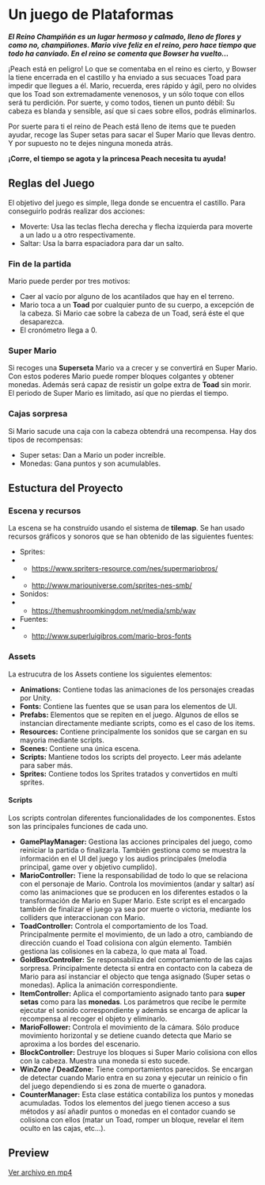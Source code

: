 # Un juego de Plataformas
***El Reino Champiñón es un lugar hermoso y calmado, lleno de flores y como no, champiñones. Mario vive feliz en el reino, pero hace tiempo que todo ha canviado. En el reino se comenta que Bowser ha vuelto...***

¡Peach está en peligro! Lo que se comentaba en el reino es cierto, y Bowser la tiene encerrada en el castillo y ha enviado a sus secuaces Toad para impedir que llegues a él. Mario, recuerda, eres rápido y ágil, pero no olvides que los Toad son extremadamente venenosos, y un sólo toque con ellos será tu perdición. Por suerte, y como todos, tienen un punto débil:
Su cabeza es blanda y sensible, así que si caes sobre ellos, podrás eliminarlos.

Por suerte para ti el reino de Peach está lleno de items que te pueden ayudar, recoge las Super setas para sacar el Super Mario que llevas dentro. Y por supuesto no te dejes ninguna moneda atrás.

**¡Corre, el tiempo se agota y la princesa Peach necesita tu ayuda!**

## Reglas del Juego
El objetivo del juego es simple, llega donde se encuentra el castillo. Para conseguirlo podrás realizar dos acciones:
- Moverte: Usa las teclas flecha derecha y flecha izquierda para moverte a un lado u a otro respectivamente.
- Saltar: Usa la barra espaciadora para dar un salto.
### Fin de la partida
Mario puede perder por tres motivos:
- Caer al vacío por alguno de los acantilados que hay en el terreno.
- Mario toca a un **Toad** por cualquier punto de su cuerpo, a excepción de la cabeza. Si Mario cae sobre la cabeza de un Toad, será éste el que desaparezca.
- El cronómetro llega a 0.
### Super Mario
Si recoges una **Superseta** Mario va a crecer y se convertirá en Super Mario. Con estos poderes Mario puede romper bloques colgantes y obtener monedas. Además será capaz de resistir un golpe extra de **Toad** sin morir. El periodo de Super Mario es limitado, así que no pierdas el tiempo.
### Cajas sorpresa
Si Mario sacude una caja con la cabeza obtendrá una recompensa. Hay dos tipos de recompensas:
- Super setas: Dan a Mario un poder increíble.
- Monedas: Gana puntos y son acumulables.
## Estuctura del Proyecto
### Escena y recursos
La escena se ha construído usando el sistema de **tilemap**.
Se han usado recursos gráficos y sonoros que se han obtenido de las siguientes fuentes:
- Sprites: 
- - https://www.spriters-resource.com/nes/supermariobros/
- - http://www.mariouniverse.com/sprites-nes-smb/
- Sonidos:
- - https://themushroomkingdom.net/media/smb/wav
- Fuentes:
- - http://www.superluigibros.com/mario-bros-fonts
### Assets
La estrucutra de los Assets contiene los siguientes elementos:
- **Animations:** Contiene todas las animaciones de los personajes creadas por Unity.
- **Fonts:** Contiene las fuentes que se usan para los elementos de UI.
- **Prefabs:** Elementos que se repiten en el juego. Algunos de ellos se instancian directamente mediante scripts, como es el caso de los items.
- **Resources:** Contiene principalmente los sonidos que se cargan en su mayoria mediante scripts.
- **Scenes:** Contiene una única escena.
- **Scripts:** Mantiene todos los scripts del proyecto. Leer más adelante para saber más.
- **Sprites:** Contiene todos los Sprites tratados y convertidos en multi sprites.
#### Scripts
Los scripts controlan diferentes funcionalidades de los componentes. Estos son las principales funciones de cada uno.
- **GamePlayManager:** Gestiona las acciones principales del juego, como reiniciar la partida o finalizarla. También gestiona como se muestra la información en el UI del juego y los audios principales (melodia principal, game over y objetivo cumplido).
- **MarioController:** Tiene la responsabilidad de todo lo que se relaciona con el personaje de Mario. Controla los movimientos (andar y saltar) así como las animaciones que se producen en los diferentes estados o la transformación de Mario en Super Mario. Este script es el encargado también de finalizar el juego ya sea por muerte o victoria, mediante los colliders que interaccionan con Mario.
- **ToadController:** Controla el comportamiento de los Toad. Principalmente permite el movimiento, de un lado a otro, cambiando de dirección cuando el Toad colisiona con algún elemento. También gestiona las colisiones en la cabeza, lo que mata al Toad.
- **GoldBoxController:** Se responsabiliza del comportamiento de las cajas sorpresa. Principalmente detecta si entra en contacto con la cabeza de Mario para así instanciar el objecto que tenga asignado (Super setas o monedas). Aplica la animación correspondiente.
- **ItemController:** Aplica el comportamiento asignado tanto para **super setas** como para las **monedas**. Los parámetros que recibe le permite ejecutar el sonido correspondiente y además se encarga de aplicar la recompensa al recoger el objeto y eliminarlo.
- **MarioFollower:** Controla el movimiento de la cámara. Sólo produce movimiento horizontal y se detiene cuando detecta que Mario se aproxima a los bordes del escenario.
- **BlockController:** Destruye los bloques si Super Mario colisiona con ellos con la cabeza. Muestra una moneda si esto sucede.
- **WinZone / DeadZone:** Tiene comportamientos parecidos. Se encargan de detectar cuando Mario entra en su zona y ejecutar un reinicio o fin del juego dependiendo si es zona de muerte o ganadora.
- **CounterManager:** Esta clase estática contabiliza los puntos y monedas acumuladas. Todos los elementos del juego tienen acceso a sus métodos y así añadir puntos o monedas en el contador cuando se colisiona con ellos (matar un Toad, romper un bloque, revelar el item oculto en las cajas, etc...).

## Preview
[Ver archivo en mp4](https://gitlab.com/Somo86/albertsomoza-pec2/-/blob/master/un_juego_de_plataformas.mp4)


